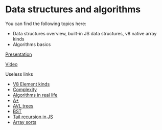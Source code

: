 # Data structures and algorithms

You can find the following topics here:

* Data structures overview, built-in JS data structures, v8 native array kinds
* Algorithms basics

[Presentation](https://docs.google.com/presentation/d/1HNLrBxo3WpY-gsq3hLj9tFZ00258sU4TEwp0gl2P-Sw/edit?usp=sharing)

[Video](mailto:dmishin@solvd.com)

Useless links

* [V8 Element kinds](https://v8.dev/blog/elements-kinds)
* [Complexity](https://habr.com/ru/post/188010/)
* [Algorithms in real life](https://habr.com/ru/company/ruvds/blog/515258/)
* [A*](https://ru.wikipedia.org/wiki/A*)
* [AVL trees](https://habr.com/ru/post/150732/)
* [BST](https://neerc.ifmo.ru/wiki/index.php?title=%D0%94%D0%B5%D1%80%D0%B5%D0%B2%D0%BE_%D0%BF%D0%BE%D0%B8%D1%81%D0%BA%D0%B0,_%D0%BD%D0%B0%D0%B8%D0%B2%D0%BD%D0%B0%D1%8F_%D1%80%D0%B5%D0%B0%D0%BB%D0%B8%D0%B7%D0%B0%D1%86%D0%B8%D1%8F)
* [Tail recursion in JS](https://habr.com/ru/post/464915/)
* [Array sorts](https://academy.yandex.ru/posts/osnovnye-vidy-sortirovok-i-primery-ikh-realizatsii)

